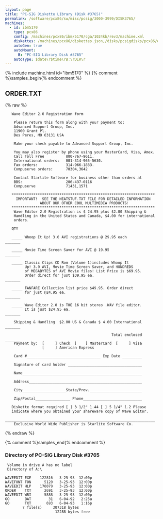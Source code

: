 ```yaml
---
layout: page
title: "PC-SIG Diskette Library (Disk #3765)"
permalink: /software/pcx86/sw/misc/pcsig/3000-3999/DISK3765/
machines:
  - id: ibm5170
    type: pcx86
    config: /machines/pcx86/ibm/5170/cga/1024kb/rev3/machine.xml
    diskettes: /machines/pcx86/diskettes.json,/disks/pcsigdisks/pcx86/diskettes.json
    autoGen: true
    autoMount:
      B: "PC-SIG Library Disk #3765"
    autoType: $date\r$time\rB:\rDIR\r
---
```


{% include machine.html id="ibm5170" %}
{% comment %}samples_begin{% endcomment %}

## ORDER.TXT

{% raw %}
```
   Wave Editor 2.0 Registration form

    Please return this form along with your payment to:
    Advanced Support Group, Inc.
    11900 Grant Pl.
    Des Peres, MO 63131 USA

    Make your check payable to Advanced Support Group, Inc.

    You may also register by phone using your MasterCard, Visa, Amex.
    Call Toll Free          800-767-9611.
    International orders:   001-314-965-5630.
    Fax orders:             314-966-1833.
    Compuserve orders:      70304,3642

    Contact Starlite Software for business other than orders at
    BBS:                    206-437-0116
    Compuserve              71431,1571

   ******************************************************************
     IMPORTANT!  SEE THE NEATSTUF.TXT FILE FOR DETAILED INFORMATION
                ABOUT OUR OTHER COOL MULTIMEDIA PRODUCTS!
   ******************************************************************
    Wave Editor 2.0 Registration is $ 24.95 plus $2.00 Shipping &
    Handling in the United States and Canada, $4.00 for international
    orders.

   QTY

   _____ Whoop It Up! 3.0 AVI registrations @ 29.95 each        _______

   _____ Movie Time Screen Saver for AVI @ 19.95                _______

   _____ Classic Clips CD Rom (Volume 1)includes Whoop It
         Up! 3.0 AVI, Movie Time Screen Saver, and HUNDREDS
         of MEGABYTES of AVI Movie files! List Price is $69.95.
         Order direct for just $39.95 ea.                       _______

   _____ FANFARE Collection list price $49.95. Order direct
         for just @24.95 ea.                                    _______

   _____ Wave Editor 2.0 is THE 16 bit stereo .WAV file editor.
         It is just $24.95 ea.                                  _______

    Shipping & Handling  $2.00 US & Canada $ 4.00 International _______

                                                 Total enclosed _______
    Payment by:  [     ] Check  [    ] MasterCard  [     ] Visa
                 [     ] American Express

    Card #__________________________________ Exp Date _________

    Signature of card holder __________________________________

    Name_______________________________________________________

    Address____________________________________________________

    City____________________State/Prov.________________________

    Zip/Postal________________ Phone___________________________

   Diskette format required [ ] 3 1/2" 1.44 [ ] 5 1/4" 1.2 Please
   indicate where you obtained your shareware copy of Wave Editor.
    _____________________________________________________________________
    Exclusive World Wide Publisher is Starlite Software Co.
```
{% endraw %}

{% comment %}samples_end{% endcomment %}

### Directory of PC-SIG Library Disk #3765

     Volume in drive A has no label
     Directory of A:\

    WAVEEDIT EXE    122816   3-25-93  12:00p
    WAVEFONT FON      5120   3-25-93  12:00p
    WAVEEDIT HLP    170079   3-25-93  12:00p
    ORDER    TXT      2691   3-25-93  12:00p
    WAVEEDIT WRI      5888   3-25-93  12:00p
    GO       BAT        31   6-04-92   2:25a
    GO       TXT       693   6-04-93   1:16p
            7 file(s)     307318 bytes
                           12288 bytes free
